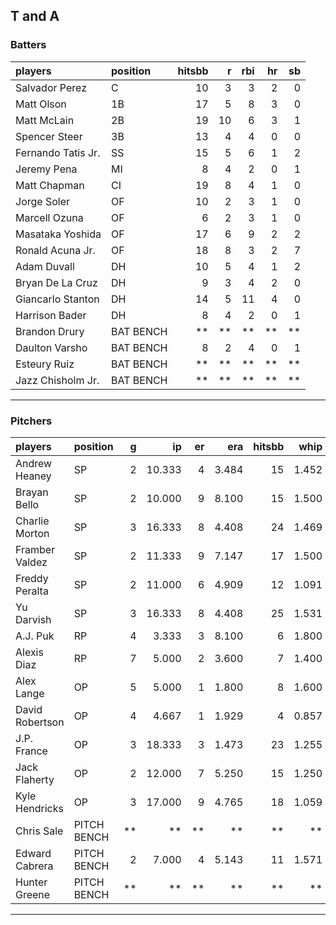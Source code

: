 ## T and A

### Batters

 
|players            |position  | hitsbb|  r| rbi| hr| sb| 
|:------------------|:---------|------:|--:|---:|--:|--:| 
|Salvador Perez     |C         |     10|  3|   3|  2|  0| 
|Matt Olson         |1B        |     17|  5|   8|  3|  0| 
|Matt McLain        |2B        |     19| 10|   6|  3|  1| 
|Spencer Steer      |3B        |     13|  4|   4|  0|  0| 
|Fernando Tatis Jr. |SS        |     15|  5|   6|  1|  2| 
|Jeremy Pena        |MI        |      8|  4|   2|  0|  1| 
|Matt Chapman       |CI        |     19|  8|   4|  1|  0| 
|Jorge Soler        |OF        |     10|  2|   3|  1|  0| 
|Marcell Ozuna      |OF        |      6|  2|   3|  1|  0| 
|Masataka Yoshida   |OF        |     17|  6|   9|  2|  2| 
|Ronald Acuna Jr.   |OF        |     18|  8|   3|  2|  7| 
|Adam Duvall        |DH        |     10|  5|   4|  1|  2| 
|Bryan De La Cruz   |DH        |      9|  3|   4|  2|  0| 
|Giancarlo Stanton  |DH        |     14|  5|  11|  4|  0| 
|Harrison Bader     |DH        |      8|  4|   2|  0|  1| 
|Brandon Drury      |BAT BENCH |     **| **|  **| **| **| 
|Daulton Varsho     |BAT BENCH |      8|  2|   4|  0|  1| 
|Esteury Ruiz       |BAT BENCH |     **| **|  **| **| **| 
|Jazz Chisholm Jr.  |BAT BENCH |     **| **|  **| **| **| 


* * *

### Pitchers

 
|players         |position    |  g|     ip| er|   era| hitsbb|  whip| so|  w| sv| 
|:---------------|:-----------|--:|------:|--:|-----:|------:|-----:|--:|--:|--:| 
|Andrew Heaney   |SP          |  2| 10.333|  4| 3.484|     15| 1.452|  7|  1|  0| 
|Brayan Bello    |SP          |  2| 10.000|  9| 8.100|     15| 1.500|  8|  1|  0| 
|Charlie Morton  |SP          |  3| 16.333|  8| 4.408|     24| 1.469|  9|  1|  0| 
|Framber Valdez  |SP          |  2| 11.333|  9| 7.147|     17| 1.500| 17|  1|  0| 
|Freddy Peralta  |SP          |  2| 11.000|  6| 4.909|     12| 1.091| 11|  1|  0| 
|Yu Darvish      |SP          |  3| 16.333|  8| 4.408|     25| 1.531| 19|  2|  0| 
|A.J. Puk        |RP          |  4|  3.333|  3| 8.100|      6| 1.800|  5|  0|  0| 
|Alexis Diaz     |RP          |  7|  5.000|  2| 3.600|      7| 1.400|  6|  0|  4| 
|Alex Lange      |OP          |  5|  5.000|  1| 1.800|      8| 1.600|  6|  0|  4| 
|David Robertson |OP          |  4|  4.667|  1| 1.929|      4| 0.857|  2|  1|  2| 
|J.P. France     |OP          |  3| 18.333|  3| 1.473|     23| 1.255| 10|  2|  0| 
|Jack Flaherty   |OP          |  2| 12.000|  7| 5.250|     15| 1.250| 13|  1|  0| 
|Kyle Hendricks  |OP          |  3| 17.000|  9| 4.765|     18| 1.059| 14|  1|  0| 
|Chris Sale      |PITCH BENCH | **|     **| **|    **|     **|    **| **| **| **| 
|Edward Cabrera  |PITCH BENCH |  2|  7.000|  4| 5.143|     11| 1.571|  6|  0|  0| 
|Hunter Greene   |PITCH BENCH | **|     **| **|    **|     **|    **| **| **| **| 


* * *


